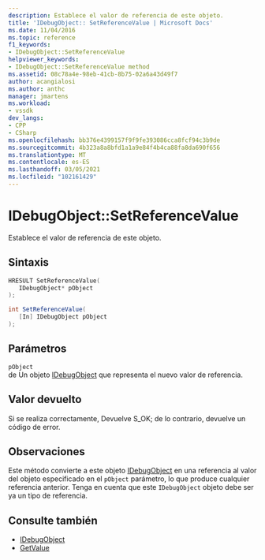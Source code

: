 ```yaml
---
description: Establece el valor de referencia de este objeto.
title: 'IDebugObject:: SetReferenceValue | Microsoft Docs'
ms.date: 11/04/2016
ms.topic: reference
f1_keywords:
- IDebugObject::SetReferenceValue
helpviewer_keywords:
- IDebugObject::SetReferenceValue method
ms.assetid: 08c78a4e-98eb-41cb-8b75-02a6a43d49f7
author: acangialosi
ms.author: anthc
manager: jmartens
ms.workload:
- vssdk
dev_langs:
- CPP
- CSharp
ms.openlocfilehash: bb376e4399157f9f9fe393086cca8fcf94c3b9de
ms.sourcegitcommit: 4b323a8a8bfd1a1a9e84f4b4ca88fa8da690f656
ms.translationtype: MT
ms.contentlocale: es-ES
ms.lasthandoff: 03/05/2021
ms.locfileid: "102161429"
---
```

# <a name="idebugobjectsetreferencevalue"></a>IDebugObject::SetReferenceValue
Establece el valor de referencia de este objeto.

## <a name="syntax"></a>Sintaxis

```cpp
HRESULT SetReferenceValue( 
   IDebugObject* pObject
);
```

```csharp
int SetReferenceValue(
   [In] IDebugObject pObject
);
```

## <a name="parameters"></a>Parámetros
`pObject`\
de Un objeto [IDebugObject](../../../extensibility/debugger/reference/idebugobject.md) que representa el nuevo valor de referencia.

## <a name="return-value"></a>Valor devuelto
 Si se realiza correctamente, Devuelve S_OK; de lo contrario, devuelve un código de error.

## <a name="remarks"></a>Observaciones
 Este método convierte a este objeto [IDebugObject](../../../extensibility/debugger/reference/idebugobject.md) en una referencia al valor del objeto especificado en el `pObject` parámetro, lo que produce cualquier referencia anterior. Tenga en cuenta que este `IDebugObject` objeto debe ser ya un tipo de referencia.

## <a name="see-also"></a>Consulte también
- [IDebugObject](../../../extensibility/debugger/reference/idebugobject.md)
- [GetValue](../../../extensibility/debugger/reference/idebugobject-getvalue.md)
